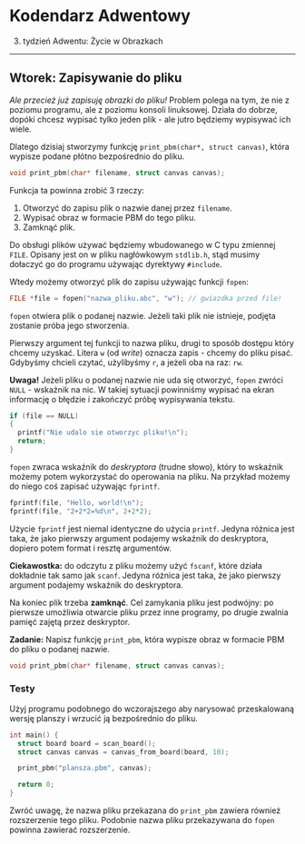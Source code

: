 Kodendarz Adwentowy
===================

3. tydzień Adwentu: Życie w Obrazkach
---

## Wtorek: Zapisywanie do pliku

*Ale przecież już zapisuję obrazki do pliku!* Problem polega na tym, że nie
z poziomu programu, ale z poziomu konsoli linuksowej. Działa do dobrze, dopóki
chcesz wypisać tylko jeden plik - ale jutro będziemy wypisywać ich wiele.

Dlatego dzisiaj stworzymy funkcję `print_pbm(char*, struct canvas)`, która
wypisze podane płótno bezpośrednio do pliku.

```C
void print_pbm(char* filename, struct canvas canvas);
```

Funkcja ta powinna zrobić 3 rzeczy:

1. Otworzyć do zapisu plik o nazwie danej przez `filename`.
2. Wypisać obraz w formacie PBM do tego pliku.
3. Zamknąć plik.

Do obsługi plików używać będziemy wbudowanego w C typu zmiennej `FILE`.
Opisany jest on w pliku nagłówkowym `stdlib.h`, stąd musimy dołaczyć go do
programu używając dyrektywy `#include`.

Wtedy możemy otworzyć plik do zapisu używając funkcji `fopen`:

```C
FILE *file = fopen("nazwa_pliku.abc", "w"); // gwiazdka przed file!
```

`fopen` otwiera plik o podanej nazwie. Jeżeli taki plik nie istnieje, podjęta
zostanie próba jego stworzenia.

Pierwszy argument tej funkcji to nazwa pliku, drugi to sposób dostępu który
chcemy uzyskać. Litera `w` (od *write*) oznacza zapis - chcemy do pliku pisać.
Gdybyśmy chcieli czytać, użylibyśmy `r`, a jeżeli oba na raz: `rw`.

**Uwaga!** Jeżeli pliku o podanej nazwie nie uda się otworzyć, `fopen` zwróci
`NULL` - wskaźnik na nic. W takiej sytuacji powinniśmy wypisać na ekran
informację o błędzie i zakończyć próbę wypisywania tekstu.

```C
if (file == NULL)
{
  printf("Nie udalo sie otworzyc pliku!\n");
  return;
}
```

`fopen` zwraca wskaźnik do *deskryptora* (trudne słowo), który to wskaźnik możemy
potem wykorzystać do operowania na pliku. Na przykład możemy do niego coś zapisać
używając `fprintf`.

```C
fprintf(file, "Hello, world!\n");
fprintf(file, "2+2*2=%d\n", 2+2*2);
```
Użycie `fprintf` jest niemal identyczne do użycia `printf`. Jedyna różnica jest
taka, że jako pierwszy argument podajemy wskaźnik do deskryptora, dopiero potem
format i resztę argumentów.

**Ciekawostka:** do odczytu z pliku możemy użyć `fscanf`, które działa dokładnie
tak samo jak `scanf`. Jedyna różnica jest taka, że jako pierwszy argument podajemy
wskaźnik do deskryptora.

Na koniec plik trzeba **zamknąć**. Cel zamykania pliku jest podwójny: po pierwsze
umożliwia otwarcie pliku przez inne programy, po drugie zwalnia pamięć zajętą
przez deskryptor.

**Zadanie:** Napisz funkcję `print_pbm`, która wypisze obraz w formacie PBM
do pliku o podanej nazwie.

```C
void print_pbm(char* filename, struct canvas canvas);
```

### Testy

Użyj programu podobnego do wczorajszego aby narysować przeskalowaną wersję
planszy i wrzucić ją bezpośrednio do pliku.

```C
int main() {
  struct board board = scan_board();
  struct canvas canvas = canvas_from_board(board, 10);

  print_pbm("plansza.pbm", canvas);

  return 0;
}
```

Zwróć uwagę, że nazwa pliku przekazana do `print_pbm` zawiera również rozszerzenie
tego pliku. Podobnie nazwa pliku przekazywana do `fopen` powinna zawierać
rozszerzenie.
